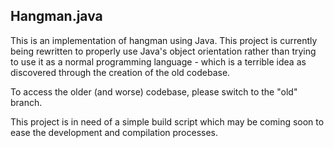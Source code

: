 ## Hangman.java
This is an implementation of hangman using Java. This project is currently being rewritten to properly use Java's object orientation rather than trying to use it as a normal programming language - which is a terrible idea as discovered through the creation of the old codebase.

To access the older (and worse) codebase, please switch to the "old" branch.

This project is in need of a simple build script which may be coming soon to ease the development and compilation processes.
